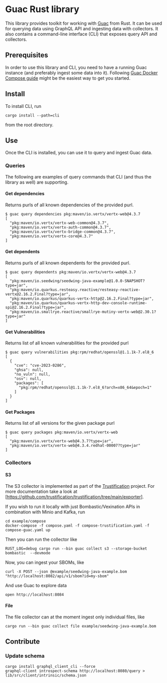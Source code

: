 # Guac Rust library

This library provides toolkit for working with [Guac](https://guac.sh) from Rust. It can be used for querying data using GraphQL API and ingesting data with collectors. It also contains a command-line interface (CLI) that exposes query API and collectors.

## Prerequisites

In order to use this library and CLI, you need to have a running Guac instance (and preferably ingest some data into it).
Following [Guac Docker Compose guide](https://github.com/guacsec/guac/blob/main/docs/Compose.md) might be the easiest way to
get you started.

## Install

To install CLI, run

```shell
cargo install --path=cli
```

from the root directory.

## Use

Once the CLI is installed, you can use it to query and ingest Guac data.

### Queries

The following are examples of query commands that CLI (and thus the library as well) are supporting.

#### Get dependencies

Returns purls of all known dependencies of the provided purl.

```shell
$ guac query dependencies pkg:maven/io.vertx/vertx-web@4.3.7
[
  "pkg:maven/io.vertx/vertx-web-common@4.3.7",
  "pkg:maven/io.vertx/vertx-auth-common@4.3.7",
  "pkg:maven/io.vertx/vertx-bridge-common@4.3.7",
  "pkg:maven/io.vertx/vertx-core@4.3.7"
]
```

#### Get dependents

Returns purls of all known dependents for the provided purl.

```shell
$ guac query dependents pkg:maven/io.vertx/vertx-web@4.3.7
[
  "pkg:maven/io.seedwing/seedwing-java-example@1.0.0-SNAPSHOT?type=jar",
  "pkg:maven/io.quarkus.resteasy.reactive/resteasy-reactive-vertx@2.16.2.Final?type=jar",
  "pkg:maven/io.quarkus/quarkus-vertx-http@2.16.2.Final?type=jar",
  "pkg:maven/io.quarkus/quarkus-vertx-http-dev-console-runtime-spi@2.16.2.Final?type=jar",
  "pkg:maven/io.smallrye.reactive/smallrye-mutiny-vertx-web@2.30.1?type=jar"
]
```

#### Get Vulnerabilities

Returns list of all known vulnerabilities for the provided purl

```shell
$ guac query vulnerabilities pkg:rpm/redhat/openssl@1.1.1k-7.el8_6
[
  {
    "cve": "cve-2023-0286",
    "ghsa": null,
    "no_vuln": null,
    "osv": null,
    "packages": [
      "pkg:rpm/redhat/openssl@1.1.1k-7.el8_6?arch=x86_64&epoch=1"
    ]
  }
]
```

#### Get Packages

Returns list of all versions for the given package purl

```shell
$ guac query packages pkg:maven/io.vertx/vertx-web
[
  "pkg:maven/io.vertx/vertx-web@4.3.7?type=jar",
  "pkg:maven/io.vertx/vertx-web@4.3.4.redhat-00007?type=jar"
]
```

### Collectors

#### S3

The S3 collector is implemented as part of the [Trustification](https://docs.trustification.dev/) project. For more
documentation take a look at [https://github.com/trustification/trustification/tree/main/exporter].

If you wish to run it locally with just Bombastic/Vexination APIs in combination with Minio and Kafka, run

``` shell
cd example/compose
docker-compose -f compose.yaml -f compose-trustification.yaml -f compose-guac.yaml up
```

Then you can run the collector like

```shell
RUST_LOG=debug cargo run --bin guac collect s3 --storage-bucket bombastic  --devmode
```

Now, you can ingest your SBOMs, like

```shell
curl -X POST --json @example/seedwing-java-example.bom "http://localhost:8082/api/v1/sbom?id=my-sbom"
```

And use Guac to explore data

```shell
open http://localhost:8084
```

#### File

The file collector can at the moment ingest only individual files, like

```shell
cargo run --bin guac collect file example/seedwing-java-example.bom
```

## Contribute

### Update schema

```shell
cargo install graphql_client_cli --force
graphql-client introspect-schema http://localhost:8080/query > lib/src/client/intrinsic/schema.json
```
